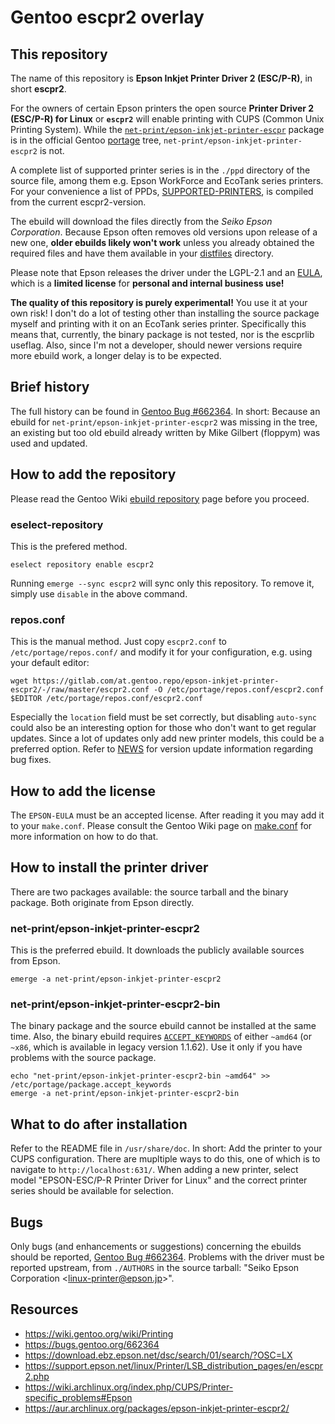 Gentoo escpr2 overlay
=====================

This repository
---------------

The name of this repository is **Epson Inkjet Printer Driver 2 (ESC/P-R)**, in short **escpr2**.

For the owners of certain Epson printers the open source **Printer Driver 2 (ESC/P-R) for Linux** or **`escpr2`** will enable printing with CUPS (Common Unix Printing System). While the [`net-print/epson-inkjet-printer-escpr`](https://packages.gentoo.org/packages/net-print/epson-inkjet-printer-escpr) package is in the official Gentoo [portage](https://wiki.gentoo.org/wiki/Portage) tree, `net-print/epson-inkjet-printer-escpr2` is not.

A complete list of supported printer series is in the `./ppd` directory of the source file, among them e.g. Epson WorkForce and EcoTank series printers. For your convenience a list of PPDs, [SUPPORTED-PRINTERS](SUPPORTED-PRINTERS), is compiled from the current escpr2-version.

The ebuild will download the files directly from the *Seiko Epson Corporation*. Because Epson often removes old versions upon release of a new one, **older ebuilds likely won't work** unless you already obtained the required files and have them available in your [distfiles](https://wiki.gentoo.org/wiki/DISTDIR) directory.

Please note that Epson releases the driver under the LGPL-2.1 and an [EULA](licenses/EPSON-EULA), which is a **limited license** for **personal and internal business use!**

**The quality of this repository is purely experimental!** You use it at your own risk! I don't do a lot of testing other than installing the source package myself and printing with it on an EcoTank series printer. Specifically this means that, currently, the binary package is not tested, nor is the escprlib useflag. Also, since I'm not a developer, should newer versions require more ebuild work, a longer delay is to be expected.

Brief history
-------------

The full history can be found in [Gentoo Bug #662364](https://bugs.gentoo.org/662364). In short: Because an ebuild for `net-print/epson-inkjet-printer-escpr2` was missing in the tree, an existing but too old ebuild already written by Mike Gilbert (floppym) was used and updated.

How to add the repository
-------------------------

Please read the Gentoo Wiki [ebuild repository](https://wiki.gentoo.org/wiki/Ebuild_repository) page before you proceed.

### eselect-repository

This is the prefered method.

    eselect repository enable escpr2

Running `emerge --sync escpr2` will sync only this repository. To remove it, simply use `disable` in the above command.

### repos.conf

This is the manual method. Just copy `escpr2.conf` to `/etc/portage/repos.conf/` and modify it for your configuration, e.g. using your default editor:

    wget https://gitlab.com/at.gentoo.repo/epson-inkjet-printer-escpr2/-/raw/master/escpr2.conf -O /etc/portage/repos.conf/escpr2.conf
    $EDITOR /etc/portage/repos.conf/escpr2.conf

Especially the `location` field must be set correctly, but disabling `auto-sync` could also be an interesting option for those who don't want to get regular updates. Since a lot of updates only add new printer models, this could be a preferred option. Refer to [NEWS](NEWS) for version update information regarding bug fixes.

How to add the license
----------------------

The `EPSON-EULA` must be an accepted license. After reading it you may add it to your `make.conf`. Please consult the Gentoo Wiki page on [make.conf](https://wiki.gentoo.org/wiki//etc/portage/make.conf#ACCEPT_LICENSE) for more information on how to do that.

How to install the printer driver
---------------------------------

There are two packages available: the source tarball and the binary package. Both originate from Epson directly.

### net-print/epson-inkjet-printer-escpr2

This is the preferred ebuild. It downloads the publicly available sources from Epson.

    emerge -a net-print/epson-inkjet-printer-escpr2

### net-print/epson-inkjet-printer-escpr2-bin

The binary package and the source ebuild cannot be installed at the same time. Also, the binary ebuild requires [`ACCEPT_KEYWORDS`](https://wiki.gentoo.org/wiki/ACCEPT_KEYWORDS) of either `~amd64` (or `~x86`, which is available in legacy version 1.1.62). Use it only if you have problems with the source package.

    echo "net-print/epson-inkjet-printer-escpr2-bin ~amd64" >> /etc/portage/package.accept_keywords
    emerge -a net-print/epson-inkjet-printer-escpr2-bin

What to do after installation
-----------------------------

Refer to the README file in `/usr/share/doc`. In short: Add the printer to your CUPS configuration. There are mupltiple ways to do this, one of which is to navigate to ``http://localhost:631/``. When adding a new printer, select model "EPSON-ESC/P-R Printer Driver for Linux" and the correct printer series should be available for selection.

Bugs
----

Only bugs (and enhancements or suggestions) concerning the ebuilds should be reported, [Gentoo Bug #662364](https://bugs.gentoo.org/662364). Problems with the driver must be reported upstream, from `./AUTHORS` in the source tarball: "Seiko Epson Corporation <<linux-printer@epson.jp>>".

Resources
---------

- <https://wiki.gentoo.org/wiki/Printing>
- <https://bugs.gentoo.org/662364>
- <https://download.ebz.epson.net/dsc/search/01/search/?OSC=LX>
- <https://support.epson.net/linux/Printer/LSB_distribution_pages/en/escpr2.php>
- <https://wiki.archlinux.org/index.php/CUPS/Printer-specific_problems#Epson>
- <https://aur.archlinux.org/packages/epson-inkjet-printer-escpr2/>
